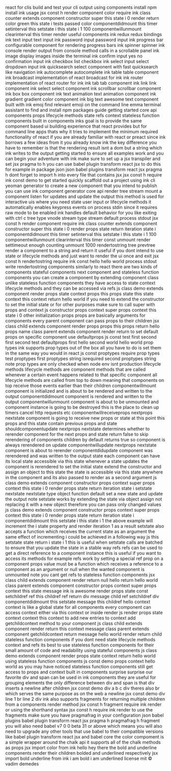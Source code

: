 react for clis build and test your cli output using components install npm install ink usage jsx const h render component color require ink class counter extends component constructor super this state i 0 render return color green this state i tests passed color componentdidmount this timer setinterval this setstate i this state i 1 100 componentwillunmount clearinterval this timer render useful components ink redux redux bindings ink text input text input ink password input password input ink progress bar configurable component for rendering progress bars ink spinner spinner ink console render output from console method calls in a scrollable panel ink image display images inside the terminal ink confirm input yes no confirmation input ink checkbox list checkbox ink select input select dropdown input ink quicksearch select component with fast quicksearch like navigation ink autocomplete autocomplete ink table table component ink broadcast implementation of react broadcast for ink ink router implementation of react router for ink ink tab tab component ink link link component ink select select component ink scrollbar scrollbar component ink box box component ink text animation text animation component ink gradient gradient color component ink big text awesome text component built with ink emoj find relevant emoji on the command line emma terminal assistant to find and install npm packages guide getting started core api components props lifecycle methods state refs context stateless function components built in components inks goal is to provide the same component based ui building experience that react provides but for command line apps thats why it tries to implement the minimum required functionality of react if you are already familiar with react or preact since ink borrows a few ideas from it you already know ink the key difference you have to remember is that the rendering result isnt a dom but a string which ink writes to the output getting started to ensure all examples work and you can begin your adventure with ink make sure to set up a jsx transpiler and set jsx pragma to h you can use babel plugin transform react jsx to do this for example in package json json babel plugins transform react jsx pragma h dont forget to import h into every file that contains jsx jsx const h require ink const demo to get started quickly scaffold out a project using ink cli yeoman generator to create a new component that you intend to publish you can use ink component generator core api render tree stream mount a component listen for updates and update the output this method is used for interactive uis where you need state user input or lifecycle methods it automatically enables keypress events on process stdin since it requires raw mode to be enabled ink handles default behavior for you like exiting with ctrl c tree type vnode stream type stream default process stdout jsx const h render component require ink class counter extends component constructor super this state i 0 render props state return iteration state i componentdidmount this timer setinterval this setstate i this state i 1 100 componentwillunmount clearinterval this timer const unmount render settimeout enough counting unmount 1000 rendertostring tree prevtree render a component to a string and return it useful if you dont intend to use state or lifecycle methods and just want to render the ui once and exit jsx const h rendertostring require ink const hello hello world process stdout write rendertostring components similarly to react there are two kinds of components stateful components next component and stateless function components you can create a component by extending component class unlike stateless function components they have access to state context lifecycle methods and they can be accessed via refs js class demo extends component render props state context props this props state this state context this context return hello world if you need to extend the constructor to set the initial state or for other purposes make sure to call super with props and context js constructor props context super props context this state i 0 other initialization props props are basically arguments for components every parent component can pass props to their children jsx class child extends component render props props this props return hello props name class parent extends component render return to set default props on specific component use defaultprops js const test first second first second test defaultprops first hello second world hello world prop types ink supports prop types out of the box all you have to do is set them in the same way you would in react js const proptypes require prop types test proptypes first proptypes string isrequired second proptypes string note prop types are only checked when node env isnt production lifecycle methods lifecycle methods are component methods that are called whenever a certain event happens related to that specific component all lifecycle methods are called from top to down meaning that components on top receive those events earlier than their children componentwillmount component is initialized and is about to be rendered and written to the output componentdidmount component is rendered and written to the output componentwillunmount component is about to be unmounted and component instance is going to be destroyed this is the place to clean up timers cancel http requests etc componentwillreceiveprops nextprops nextstate component is going to receive new props or state at this point this props and this state contain previous props and state shouldcomponentupdate nextprops nextstate determines whether to rerender component for the next props and state return false to skip rerendering of components children by default returns true so component is always rerendered on update componentwillupdate nextprops nextstate component is about to rerender componentdidupdate component was rerendered and was written to the output state each component can have its local state accessible via this state whenever a state updates the component is rerendered to set the initial state extend the constructor and assign an object to this state the state is accessible via this state anywhere in the component and its also passed to render as a second argument js class demo extends component constructor props context super props context this state i 0 render props state return iteration state i setstate nextstate nextstate type object function default set a new state and update the output note setstate works by extending the state via object assign not replacing it with a new object therefore you can pass only changed values js class demo extends component constructor props context super props context this state i 0 render props state return iteration state i componentdidmount this setstate i this state i 1 the above example will increment the i state property and render iteration 1 as a result setstate also accepts a function which receives the current state as an argument the same effect of incrementing i could be achieved in a following way js this setstate state return i state i 1 this is useful when setstate calls are batched to ensure that you update the state in a stable way refs refs can be used to get a direct reference to a component instance this is useful if you want to access its methods for example refs work by setting a special ref prop on a component props value must be a function which receives a reference to a component as an argument or null when the wanted component is unmounted note you cant get refs to stateless function components jsx class child extends component render return null hello return hello world class parent extends component constructor props context super props context this state message ink is awesome render props state const setchildref ref this childref ref return div message child ref setchildref div componentdidmount this setstate message this childref hello context context is like a global state for all components every component can access context either via this context or inside render js render props state context context this context to add new entries to context add getchildcontext method to your component js class child extends component render return this context message class parent extends component getchildcontext return message hello world render return child stateless function components if you dont need state lifecycle methods context and refs its best to use stateless function components for their small amount of code and readability using stateful components js class demo extends component render props state context return hello world using stateless function components js const demo props context hello world as you may have noticed stateless function components still get access to props and context built in components surprise surprise our favorite div and span can be used in ink components they are useful for grouping elements the only difference between div and span is that div inserts a newline after children jsx const demo div a b c div theres also br which serves the same purpose as on the web a newline jsx const demo div line 1 br line 2 div ink also supports fragments for returning multiple children from a components render method jsx const h fragment require ink render or using the shorthand syntax jsx const h require ink render to use the fragments make sure you have pragmafrag in your configuration json babel plugins babel plugin transform react jsx pragma h pragmafrag h fragment you will also need babel v7 0 0 beta 31 or above which means you will also need to upgrade any other tools that use babel to their compatible versions like babel plugin transform react jsx and babel core the color compoment is a simple wrapper around the chalk api it supports all of the chalk methods as props jsx import color from ink hello hey there the bold and underline components render their children bolded and underlined respectively jsx import bold underline from ink i am bold i am underlined license mit © vadim demedes
